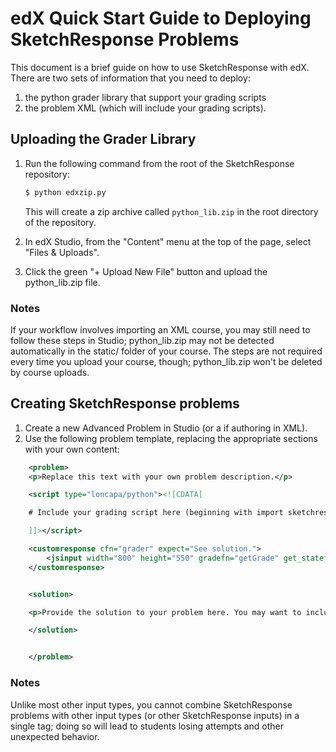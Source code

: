 # edX Quick Start Guide to Deploying SketchResponse Problems

This document is a brief guide on how to use SketchResponse with edX. There are two sets of information that you need to deploy:

1. the python grader library that support your grading scripts
2. the problem XML (which will include your grading scripts).

## Uploading the Grader Library

1. Run the following command from the root of the SketchResponse repository:

   ```sh
   $ python edxzip.py
   ```

   This will create a zip archive called `python_lib.zip` in the root directory of the repository.

2. In edX Studio, from the "Content" menu at the top of the page, select "Files & Uploads".
3. Click the green "+ Upload New File" button and upload the python_lib.zip file.

### Notes

If your workflow involves importing an XML course, you may still need to follow these steps in Studio; python_lib.zip may not be detected automatically in the static/ folder of your course. The steps are not required every time you upload your course, though; python_lib.zip won't be deleted by course uploads.

## Creating SketchResponse problems

1. Create a new Advanced Problem in Studio (or a <problem> if authoring in XML).
2. Use the following problem template, replacing the appropriate sections with your own content:

```xml
    <problem>
    <p>Replace this text with your own problem description.</p>

    <script type="loncapa/python"><![CDATA[

    # Include your grading script here (beginning with import sketchresponse)

    ]]></script>

    <customresponse cfn="grader" expect="See solution.">
        <jsinput width="800" height="550" gradefn="getGrade" get_statefn="getState" set_statefn="setState" html_file="TODO.html#$problemconfig" sop="false"/>
    </customresponse>


    <solution>

    <p>Provide the solution to your problem here. You may want to include an image of a correct solution as well as text.</p>

    </solution>


    </problem>
```

### Notes

Unlike most other input types, you cannot combine SketchResponse problems with other input types (or other SketchResponse inputs) in a single <problem> tag; doing so will lead to students losing attempts and other unexpected behavior.


